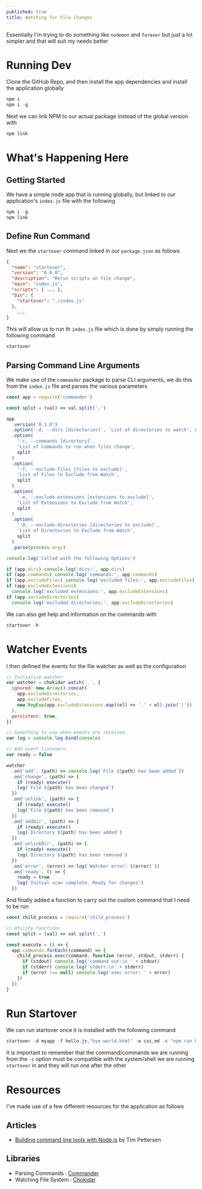 ```yaml
---
published: true
title: Watching for File Changes
---
```


Essentially I'm trying to do something like `nodemon` and `forever` but just a lot simpler and that will suit my needs better

# Running Dev

Clone the GitHub Repo, and then install the app dependencies and install the application globally

```powershell
npm i
npm i -g
```

Next we can link NPM to our actual package instead of the global version with

```powershell
npm link
```

# What's Happening Here

## Getting Started

We have a simple node app that is running globally, but linked to our application's `index.js` file with the following

```powershell
npm i -g
npm link
```

## Define Run Command

Next we the `startover` command linked in our `package.json` as follows

```json
{
  "name": "startover",
  "version": "0.0.0",
  "description": "Rerun scripts on file change",
  "main": "index.js",
  "scripts": { ... },
  "bin": {
    "startover": "./index.js"
  },
	...
}
```

This will allow us to run th `index.js` file which is done by simply running the following command

```powershell
startover
```

## Parsing Command Line Arguments

We make use of the `commander` package to parse CLI arguments, we do this from the `index.js` file and parses the various parameters

```js
const app = require('commander')

const split = (val) => val.split(',')

app
  .version('0.1.0')
  .option('-d, --dirs [directories]', 'List of directories to watch', split)
  .option(
    '-c, --commands [directory]',
    'List of Commands to run when files change',
    split
  )
  .option(
    '-f, --exclude-files [files to exclude]',
    'List of Files to Exclude from Watch',
    split
  )
  .option(
    '-e, --exclude-extensions [extensions to exclude]',
    'List of Extensions to Exclude from Watch',
    split
  )
  .option(
    '-D, --exclude-directories [directories to exclude]',
    'List of Directories to Exclude from Watch',
    split
  )
  .parse(process.argv)

console.log('Called with the following Options')

if (app.dirs) console.log('dirs:', app.dirs)
if (app.commands) console.log('commands:', app.commands)
if (app.excludeFiles) console.log('excluded files:', app.excludeFiles)
if (app.excludeExtensions)
  console.log('excluded extensions:', app.excludeExtensions)
if (app.excludeDirectories)
  console.log('excluded directories:', app.excludeDirectories)
```

We can also get help and information on the commands with

```powershell
startover -h
```

# Watcher Events

I then defined the events for the file watcher as well as the configuration

```js
// Initialize watcher.
var watcher = chokidar.watch('.', {
  ignored: new Array().concat(
    app.excludeDirectories,
    app.excludeFiles,
    new RegExp(app.excludeExtensions.map((el) => '.' + el).join('|'))
  ),
  persistent: true,
})

// Something to use when events are received.
var log = console.log.bind(console)

// Add event listeners.
var ready = false

watcher
  .on('add', (path) => console.log(`File ${path} has been added`))
  .on('change', (path) => {
    if (ready) execute()
    log(`File ${path} has been changed`)
  })
  .on('unlink', (path) => {
    if (ready) execute()
    log(`File ${path} has been removed`)
  })
  .on('addDir', (path) => {
    if (ready) execute()
    log(`Directory ${path} has been added`)
  })
  .on('unlinkDir', (path) => {
    if (ready) execute()
    log(`Directory ${path} has been removed`)
  })
  .on('error', (error) => log(`Watcher error: ${error}`))
  .on('ready', () => {
    ready = true
    log('Initial scan complete. Ready for changes')
  })
```

And finally added a function to carry out the custom command that I need to be run

```js
const child_process = require('child_process')

// Utility functions
const split = (val) => val.split(',')

const execute = () => {
  app.commands.forEach((command) => {
    child_process.exec(command, function (error, stdout, stderr) {
      if (stdout) console.log('command out:\n ' + stdout)
      if (stderr) console.log('stderr:\n' + stderr)
      if (error !== null) console.log('exec error: ' + error)
    })
  })
}
```

# Run Startover

We can run startover once it is installed with the following command

```powershell
startover -d myapp -f hello.js,"bye world.html" -e css,md -c "npm run build" -D test,
```

It is important to remember that the command/commands we are running from the `-c` option must be compatible with the system/shell we are running `startover` in and they will run one after the other

# Resources

I've made use of a few different resources for the application as follows

## Articles

- [Building command line tools with Node.js](https://developer.atlassian.com/blog/2015/11/scripting-with-node/) by Tim Pettersen

## Libraries

- Parsing Commands : [Commander](https://npmjs.org/package/commander)
- Watching File System : [Chokidar](https://www.npmjs.com/package/chokidar)
